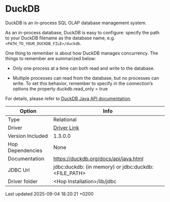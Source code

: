<div id="header">

# DuckDB

</div>

<div id="content">

<div class="paragraph">

DuckDB is an in-process SQL OLAP database management system.

</div>

<div class="paragraph">

As an in-process database, DuckDB is easy to configure: specify the path to your DuckDB filename as the database name, e.g. `<PATH_TO_YOUR_DUCKDB_FILE>/duckdb`.

</div>

<div class="paragraph">

One thing to remember is about how DuckDB manages concurrency. The things to remember are summarized below:

</div>

<div class="ulist">

  - Only one process at a time can both read and write to the database.

  - Multiple processes can read from the database, but no processes can write. To set this behavior, remember to specify in the connection’s options the property duckdb.read\_only = true

</div>

<div class="paragraph">

For details, please refer to [DuckDB Java API documentation](https://duckdb.org/docs/api/java).

</div>

| Option           | Info                                                                                |
| ---------------- | ----------------------------------------------------------------------------------- |
| Type             | Relational                                                                          |
| Driver           | [Driver Link](https://search.maven.org/artifact/org.duckdb/duckdb_jdbc/1.3.0.0/jar) |
| Version Included | 1.3.0.0                                                                             |
| Hop Dependencies | None                                                                                |
| Documentation    | <https://duckdb.org/docs/api/java.html>                                             |
| JDBC Url         | jdbc:duckdb: (in memory) or jdbc:duckdb:\<FILE\_PATH\>                              |
| Driver folder    | \<Hop Installation\>/lib/jdbc                                                       |

</div>

<div id="footer">

<div id="footer-text">

Last updated 2025-09-04 18:20:21 +0200

</div>

</div>
